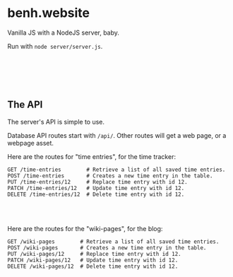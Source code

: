 # benh.website

Vanilla JS with a NodeJS server, baby.

Run with `node server/server.js`.

<br/><br/><br/><br/>

## The API

The server's API is simple to use.

Database API routes start with `/api/`.  Other routes will get a web page, or a webpage asset.

Here are the routes for "time entries", for the time tracker:

```
GET /time-entries        # Retrieve a list of all saved time entries.
POST /time-entries       # Creates a new time entry in the table. 
PUT /time-entries/12     # Replace time entry with id 12. 
PATCH /time-entries/12   # Update time entry with id 12.
DELETE /time-entries/12  # Delete time entry with id 12.
```

<br/><br/>

Here are the routes for the "wiki-pages", for the blog:


```
GET /wiki-pages        # Retrieve a list of all saved time entries.
POST /wiki-pages       # Creates a new time entry in the table. 
PUT /wiki-pages/12     # Replace time entry with id 12. 
PATCH /wiki-pages/12   # Update time entry with id 12.
DELETE /wiki-pages/12  # Delete time entry with id 12.
```



<br/><br/>
<br/><br/>





